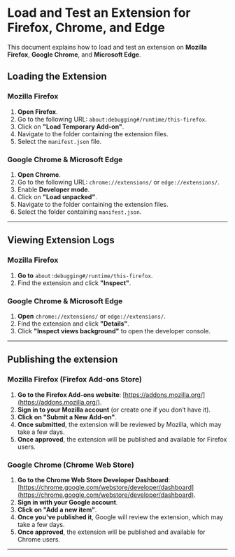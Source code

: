 # Load and Test an Extension for Firefox, Chrome, and Edge  

This document explains how to load and test an extension on **Mozilla Firefox**, **Google Chrome**, and **Microsoft Edge**.  

## Loading the Extension  

### **Mozilla Firefox**  
1. **Open Firefox**.  
2. Go to the following URL: `about:debugging#/runtime/this-firefox`.  
3. Click on **"Load Temporary Add-on"**.  
4. Navigate to the folder containing the extension files.  
5. Select the `manifest.json` file.  

### **Google Chrome & Microsoft Edge**  
1. **Open Chrome**.  
2. Go to the following URL: `chrome://extensions/` or `edge://extensions/`.  
3. Enable **Developer mode**.  
4. Click on **"Load unpacked"**.  
5. Navigate to the folder containing the extension files.  
6. Select the folder containing `manifest.json`.  

---

## Viewing Extension Logs  

### **Mozilla Firefox**  
1. **Go to** `about:debugging#/runtime/this-firefox`.  
2. Find the extension and click **"Inspect"**.  

### **Google Chrome & Microsoft Edge**  
1. **Open** `chrome://extensions/` or `edge://extensions/`.  
2. Find the extension and click **"Details"**.  
3. Click **"Inspect views background"** to open the developer console.

---

## Publishing the extension

### Mozilla Firefox (Firefox Add-ons Store)
1. **Go to the Firefox Add-ons website**: [https://addons.mozilla.org/](https://addons.mozilla.org/).
2. **Sign in to your Mozilla account** (or create one if you don’t have it).
3. **Click on "Submit a New Add-on"**.
6. **Once submitted**, the extension will be reviewed by Mozilla, which may take a few days.
7. **Once approved**, the extension will be published and available for Firefox users.

### Google Chrome (Chrome Web Store)
1. **Go to the Chrome Web Store Developer Dashboard**: [https://chrome.google.com/webstore/developer/dashboard](https://chrome.google.com/webstore/developer/dashboard).
2. **Sign in with your Google account**.
3. **Click on "Add a new item"**.
6. **Once you've published it**, Google will review the extension, which may take a few days.
7. **Once approved**, the extension will be published and available for Chrome users.

---

